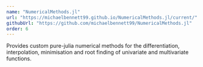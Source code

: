 ```yaml
---
name: "NumericalMethods.jl"
url: "https://michaelbennett99.github.io/NumericalMethods.jl/current/"
githubUrl: "https://github.com/michaelbennett99/NumericalMethods.jl"
order: 6
---
```


Provides custom pure-julia numerical methods for the differentiation,
interpolation, minimisation and root finding of univariate and multivariate
functions.
